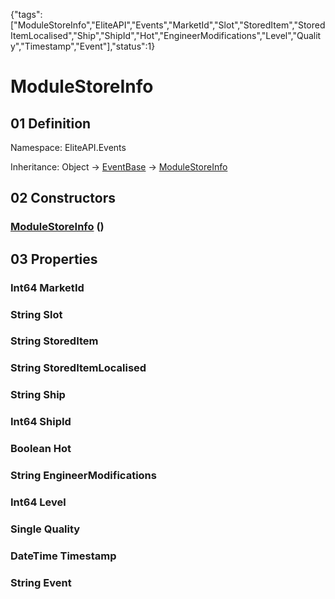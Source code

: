 {"tags":["ModuleStoreInfo","EliteAPI","Events","MarketId","Slot","StoredItem","StoredItemLocalised","Ship","ShipId","Hot","EngineerModifications","Level","Quality","Timestamp","Event"],"status":1}

# ModuleStoreInfo

## 01 Definition

Namespace: <span class='code'>EliteAPI.Events</span>

Inheritance: <span class='code'>Object</span> → <span class='code'>[EventBase](../../EliteAPI/Events/EventBase.html)</span> → <span class='code'>[ModuleStoreInfo](../../EliteAPI/Events/ModuleStoreInfo.html)</span>

## 02 Constructors

### <span class='code'>[ModuleStoreInfo](../../EliteAPI/Events/ModuleStoreInfo.html)</span> ()

## 03 Properties

### <span class='code'>Int64</span> MarketId

### <span class='code'>String</span> Slot

### <span class='code'>String</span> StoredItem

### <span class='code'>String</span> StoredItemLocalised

### <span class='code'>String</span> Ship

### <span class='code'>Int64</span> ShipId

### <span class='code'>Boolean</span> Hot

### <span class='code'>String</span> EngineerModifications

### <span class='code'>Int64</span> Level

### <span class='code'>Single</span> Quality

### <span class='code'>DateTime</span> Timestamp

### <span class='code'>String</span> Event

